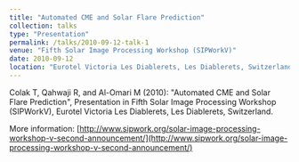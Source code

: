 ```yaml
---
title: "Automated CME and Solar Flare Prediction"
collection: talks
type: "Presentation"
permalink: /talks/2010-09-12-talk-1
venue: "Fifth Solar Image Processing Workshop (SIPWorkV)"
date: 2010-09-12
location: "Eurotel Victoria Les Diablerets, Les Diablerets, Switzerland"
---
```


Colak T, Qahwaji R, and Al-Omari M (2010): "Automated CME and Solar Flare Prediction", Presentation in Fifth Solar Image Processing Workshop (SIPWorkV), Eurotel Victoria Les Diablerets, Les Diablerets, Switzerland.


More information: [http://www.sipwork.org/solar-image-processing-workshop-v-second-announcement/](http://www.sipwork.org/solar-image-processing-workshop-v-second-announcement/)